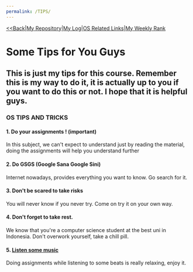 ```yaml
---
permalink: /TIPS/
---
```

[<<Back](https://athaqilmakarim.github.io/os212/)|[My Repository](https://github.com/athaqilmakarim/os212)|[My Log](https://athaqilmakarim.github.io/os212/TXT/mylog.txt)|[OS Related Links](links.md)|[My Weekly Rank](https://athaqilmakarim.github.io/os212/TXT/myrank.txt)

# Some Tips for You Guys
## This is just my tips for this course. Remember this is my way to do it, it is actually up to you if you want to do this or not. I hope that it is helpful guys.

### OS TIPS AND TRICKS
#### 1. Do your assignments ! (important)
In this subject, we can't expect to understand just by reading the material, doing the assignments will help you understand further

#### 2. Do GSGS (Google Sana Google Sini)
Internet nowadays, provides everything you want to know. Go search for it.

#### 3. Don't be scared to take risks
You will never know if you never try. Come on try it on your own way.

#### 4. Don't forget to take rest.
We know that you're a computer science student at the best uni in Indonesia. Don't overwork yourself, take a chill pill.

#### 5. [Listen some music](https://www.youtube.com/watch?v=bmVKaAV_7-A&ab_channel=JomaTech)
Doing assignments while listening to some beats is really relaxing, enjoy it.
